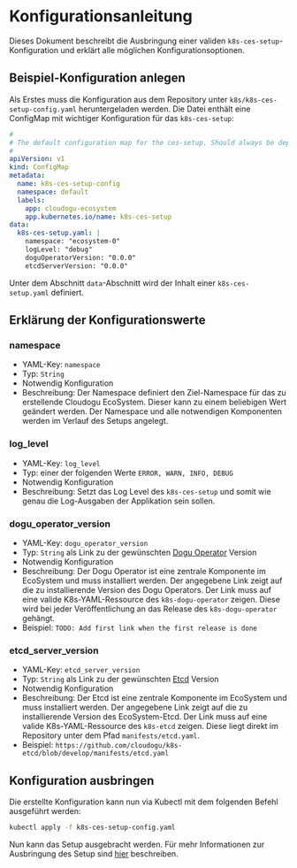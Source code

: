 # Konfigurationsanleitung

Dieses Dokument beschreibt die Ausbringung einer validen `k8s-ces-setup`-Konfiguration und erklärt alle möglichen
Konfigurationsoptionen.

## Beispiel-Konfiguration anlegen

Als Erstes muss die Konfiguration aus dem Repository unter `k8s/k8s-ces-setup-config.yaml` heruntergeladen werden. Die
Datei enthält eine ConfigMap mit wichtiger Konfiguration für das `k8s-ces-setup`:

```yaml
#
# The default configuration map for the ces-setup. Should always be deployed before the setup itself.
#
apiVersion: v1
kind: ConfigMap
metadata:
  name: k8s-ces-setup-config
  namespace: default
  labels:
    app: cloudogu-ecosystem
    app.kubernetes.io/name: k8s-ces-setup
data:
  k8s-ces-setup.yaml: |
    namespace: "ecosystem-0"
    logLevel: "debug"
    doguOperatorVersion: "0.0.0"
    etcdServerVersion: "0.0.0"
```

Unter dem Abschnitt `data`-Abschnitt wird der Inhalt einer `k8s-ces-setup.yaml` definiert.

## Erklärung der Konfigurationswerte

### namespace

* YAML-Key: `namespace`
* Typ: `String`
* Notwendig Konfiguration
* Beschreibung: Der Namespace definiert den Ziel-Namespace für das zu erstellende Cloudogu EcoSystem. Dieser kann zu
  einem beliebigen Wert geändert werden. Der Namespace und alle notwendigen Komponenten werden im Verlauf des Setups
  angelegt.

### log_level

* YAML-Key: `log_level`
* Typ: einer der folgenden Werte `ERROR, WARN, INFO, DEBUG`
* Notwendig Konfiguration
* Beschreibung: Setzt das Log Level des `k8s-ces-setup` und somit wie genau die Log-Ausgaben der Applikation sein
  sollen.

### dogu_operator_version

* YAML-Key: `dogu_operator_version`
* Typ: `String` als Link zu der gewünschten [Dogu Operator](http://github.com/cloudogu/k8s-dogu-operator) Version
* Notwendig Konfiguration
* Beschreibung: Der Dogu Operator ist eine zentrale Komponente im EcoSystem und muss installiert werden. Der angegebene
  Link zeigt auf die zu installierende Version des Dogu Operators. Der Link muss auf eine valide K8s-YAML-Ressource des
  `k8s-dogu-operator` zeigen. Diese wird bei jeder Veröffentlichung an das Release des `k8s-dogu-operator` gehängt.
* Beispiel: `TODO: Add first link when the first release is done`

### etcd_server_version

* YAML-Key: `etcd_server_version`
* Typ: `String` als Link zu der gewünschten [Etcd](http://github.com/cloudogu/k8s-etcd) Version
* Notwendig Konfiguration
* Beschreibung: Der Etcd ist eine zentrale Komponente im EcoSystem und muss installiert werden. Der angegebene Link
  zeigt auf die zu installierende Version des EcoSystem-Etcd. Der Link muss auf eine valide K8s-YAML-Ressource des
  `k8s-etcd` zeigen. Diese liegt direkt im Repository unter dem Pfad `manifests/etcd.yaml`.
* Beispiel: `https://github.com/cloudogu/k8s-etcd/blob/develop/manifests/etcd.yaml`

## Konfiguration ausbringen

Die erstellte Konfiguration kann nun via Kubectl mit dem folgenden Befehl ausgeführt werden:

```bash
kubectl apply -f k8s-ces-setup-config.yaml
```

Nun kann das Setup ausgebracht werden. Für mehr Informationen zur Ausbringung des Setup sind
[hier](installation_guide_de.md) beschreiben.